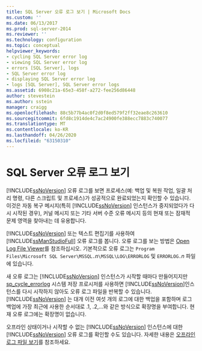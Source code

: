 ```yaml
---
title: SQL Server 오류 로그 보기 | Microsoft Docs
ms.custom: ''
ms.date: 06/13/2017
ms.prod: sql-server-2014
ms.reviewer: ''
ms.technology: configuration
ms.topic: conceptual
helpviewer_keywords:
- cycling SQL Server error log
- viewing SQL Server error log
- errors [SQL Server], logs
- SQL Server error log
- displaying SQL Server error log
- logs [SQL Server], SQL Server error logs
ms.assetid: 6908c21a-65e3-458f-a272-fee256d86448
author: stevestein
ms.author: sstein
manager: craigg
ms.openlocfilehash: 88c5b77b4ac0f2d0f8ed579f2ff32eae8c263610
ms.sourcegitcommit: 6fd8c1914de4c7ac24900fe388ecc7883c740077
ms.translationtype: MT
ms.contentlocale: ko-KR
ms.lasthandoff: 04/26/2020
ms.locfileid: "63150310"
---
```

# <a name="viewing-the-sql-server-error-log"></a>SQL Server 오류 로그 보기
  [!INCLUDE[ssNoVersion](../../includes/ssnoversion-md.md)] 오류 로그를 보면 프로세스(예: 백업 및 복원 작업, 일괄 처리 명령, 다른 스크립트 및 프로세스)가 성공적으로 완료되었는지 확인할 수 있습니다. 이것은 자동 복구 메시지(특히 [!INCLUDE[ssNoVersion](../../includes/ssnoversion-md.md)] 인스턴스가 중지되었다가 다시 시작된 경우), 커널 메시지 또는 기타 서버 수준 오류 메시지 등의 현재 또는 잠재적 문제 영역을 찾아내는 데 유용합니다.  
  
 [!INCLUDE[ssNoVersion](../../includes/ssnoversion-md.md)] 또는 텍스트 편집기를 사용하여 [!INCLUDE[ssManStudioFull](../../includes/ssmanstudiofull-md.md)] 오류 로그를 봅니다. 오류 로그를 보는 방법은 [Open Log File Viewer](../../relational-databases/logs/log-file-viewer.md)를 참조하십시오. 기본적으로 오류 로그는 `Program Files\Microsoft SQL Server\MSSQL.`*n*`\MSSQL\LOG\ERRORLOG` 및 `ERRORLOG.`*n* 파일에 있습니다.  
  
 새 오류 로그는 [!INCLUDE[ssNoVersion](../../includes/ssnoversion-md.md)] 인스턴스가 시작할 때마다 만들어지지만 [sp_cycle_errorlog](/sql/relational-databases/system-stored-procedures/sp-cycle-errorlog-transact-sql) 시스템 저장 프로시저를 사용하면 [!INCLUDE[ssNoVersion](../../includes/ssnoversion-md.md)]인스턴스를 다시 시작하지 않아도 오류 로그 파일을 반복할 수 있습니다. [!INCLUDE[ssNoVersion](../../includes/ssnoversion-md.md)] 는 대개 이전 여섯 개의 로그에 대한 백업을 포함하며 로그 백업에 가장 최근에 사용한 순서대로 .1, .2,…와 같은 방식으로 확장명을 부여합니다. 현재 오류 로그에는 확장명이 없습니다.  
  
 오프라인 상태이거나 시작할 수 없는 [!INCLUDE[ssNoVersion](../../includes/ssnoversion-md.md)] 인스턴스에 대한 [!INCLUDE[ssNoVersion](../../includes/ssnoversion-md.md)] 오류 로그를 확인할 수도 있습니다. 자세한 내용은 [오프라인 로그 파일 보기](../../relational-databases/logs/view-offline-log-files.md)를 참조하세요.  
  
  
